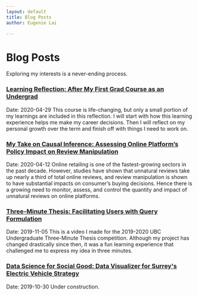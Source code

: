 ```yaml
---
layout: default
title: Blog Posts
author: Eugenie Lai

---
```


# Blog Posts

Exploring my interests is a never-ending process.

### [Learning Reflection: After My First Grad Course as an Undergrad](posts/learnings.html)  
Date: 2020-04-29
This course is life-changing, but only a small portion of my learnings are included in this reflection. I will start with how this learning experience helps me make my career decisions. Then I will reflect on my personal growth over the term and finish off with things I need to work on.

### [My Take on Causal Inference: Assessing Online Platform’s Policy Impact on Review Manipulation](posts/reviews.html)  
Date: 2020-04-12
Online retailing is one of the fastest-growing sectors in the past decade. However, studies have shown that unnatural reviews take up nearly a third of total online reviews, and review manipulation is shown to have substantial impacts on consumer’s buying decisions. Hence there is a growing need to monitor, assess, and control the quantity and impact of unnatural reviews on online platforms.

### [Three-Minute Thesis: Facilitating Users with Query Formulation](posts/3mt.html)  
Date: 2019-11-05
This is a video I made for the 2019-2020 UBC Undergraduate Three-Minute Thesis competition. Although my project has changed drastically since then, it was a fun learning experience that challenged me to express my idea in three minutes.

### [Data Science for Social Good: Data Visualizer for Surrey's Electric Vehicle Strategy](posts/test-post.html)  
Date: 2019-10-30
Under construction.
